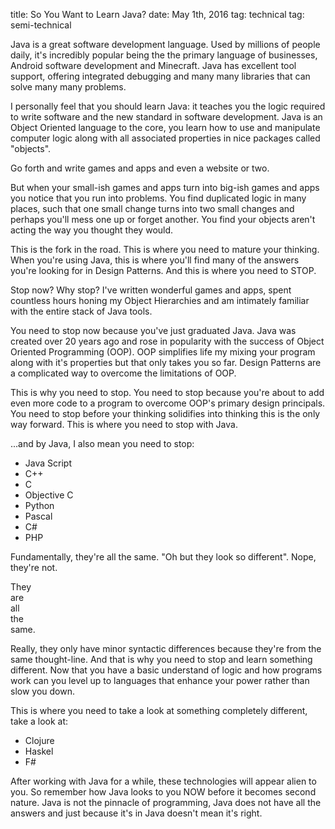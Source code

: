 title: So You Want to Learn Java?
date: May 1th, 2016
tag: technical
tag: semi-technical

Java is a great software development language.  Used by millions of people daily, it's incredibly popular being the the primary language of businesses, Android software development and Minecraft.  Java has excellent tool support, offering integrated debugging and many many libraries that can solve many many problems.

I personally feel that you should learn Java: it teaches you the logic required to write software and the new standard in software development.  Java is an Object Oriented language to the core, you learn how to use and manipulate computer logic along with all associated properties in nice packages called "objects".

Go forth and write games and apps and even a website or two.

But when your small-ish games and apps turn into big-ish games and apps you notice that you run into problems.  You find duplicated logic in many places, such that one small change turns into two small changes and perhaps you'll mess one up or forget another.  You find your objects aren't acting the way you thought they would.

This is the fork in the road.  This is where you need to mature your thinking.  When you're using Java, this is where you'll find many of the answers you're looking for in Design Patterns.  And this is where you need to STOP.

Stop now?  Why stop?  I've written wonderful games and apps, spent countless hours honing my Object Hierarchies and am intimately familiar with the entire stack of Java tools.

You need to stop now because you've just graduated Java.  Java was created over 20 years ago and rose in popularity with the success of Object Oriented Programming (OOP).  OOP simplifies life my mixing your program along with it's properties but that only takes you so far.   Design Patterns are a complicated way to overcome the limitations of OOP.

This is why you need to stop.  You need to stop because you're about to add even more code to a program to overcome OOP's primary design principals.  You need to stop before your thinking solidifies into thinking this is the only way forward.  This is where you need to stop with Java.

...and by Java, I also mean you need to stop:

* Java Script
* C++
* C
* Objective C
* Python
* Pascal
* C#
* PHP
  
Fundamentally, they're all the same.  "Oh but they look so different".  Nope, they're not. 
 
  They  
  are  
  all  
  the   
  same.     
  
Really, they only have minor syntactic differences because they're from the same thought-line.  And that is why you need to stop and learn something different.  Now that you have a basic understand of logic and how programs work can you level up to languages that enhance your power rather than slow you down.

This is where you need to take a look at something completely different, take a look at:

* Clojure
* Haskel
* F#

After working with Java for a while, these technologies will appear alien to you.  So remember how Java looks to you NOW before it becomes second nature.  Java is not the pinnacle of programming, Java does not have all the answers and just because it's in Java doesn't mean it's right.


